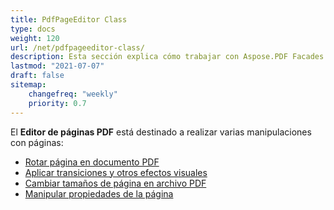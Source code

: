 ```yaml
---
title: PdfPageEditor Class
type: docs
weight: 120
url: /net/pdfpageeditor-class/
description: Esta sección explica cómo trabajar con Aspose.PDF Facades utilizando la clase PdfPageEditor.
lastmod: "2021-07-07"
draft: false
sitemap:
    changefreq: "weekly"
    priority: 0.7
---
```


El **Editor de páginas PDF** está destinado a realizar varias manipulaciones con páginas:

- [Rotar página en documento PDF](/pdf/net/working-with-page-rotation/)
- [Aplicar transiciones y otros efectos visuales](/pdf/net/editing-a-pdf-s-individual-pages-using-pdfpageeditor-class/)
- [Cambiar tamaños de página en archivo PDF](/pdf/net/changing-page-sizes-in-a-pdf-file/)
- [Manipular propiedades de la página](/pdf/net/manipulate-page-properties/)